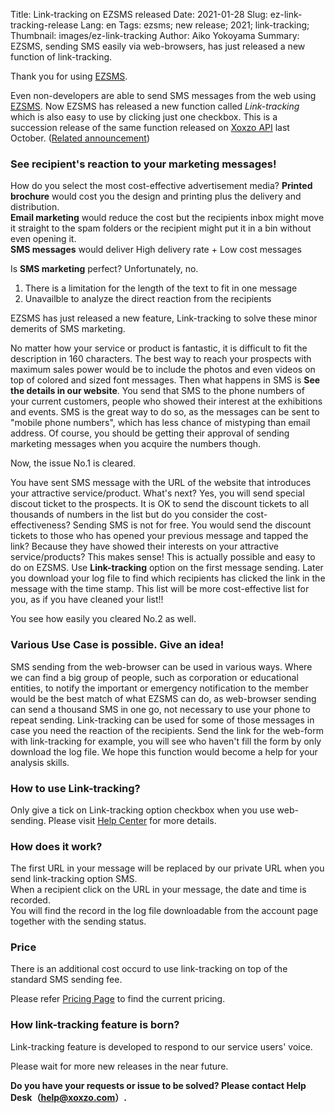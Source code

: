 Title: Link-tracking on EZSMS released
Date: 2021-01-28
Slug: ez-link-tracking-release
Lang: en
Tags: ezsms; new release; 2021; link-tracking;
Thumbnail: images/ez-link-tracking
Author: Aiko Yokoyama
Summary: EZSMS, sending SMS easily via web-browsers, has just released a new function of link-tracking.

Thank you for using [EZSMS](https://www.ezsms.biz/).

Even non-developers are able to send SMS messages from the web using [EZSMS](https://www.ezsms.biz/). 
Now EZSMS has released a new function called _Link-tracking_ which is also easy to use by clicking just one checkbox. 
This is a succession release of the same function released on [Xoxzo API](https://www.xoxzo.com/) last October.
([Related announcement](https://blog.xoxzo.com/en/2020/10/15/link-tracking-release/))


### See recipient's reaction to your marketing messages!

How do you select the most cost-effective advertisement media?
**Printed brochure** would cost you the design and printing plus the delivery and distribution.</br>
**Email marketing** would reduce the cost but the recipients inbox might move it straight to the spam folders or the recipient might put it in a bin without even opening it.</br>
**SMS messages** would deliver High delivery rate + Low cost messages

Is **SMS marketing** perfect? Unfortunately, no.
1. There is a limitation for the length of the text to fit in one message
2. Unavailble to analyze the direct reaction from the recipients

EZSMS has just released a new feature, Link-tracking to solve these minor demerits of SMS marketing.

No matter how your service or product is fantastic, it is difficult to fit the description in 160 characters. The best way to reach your prospects with maximum sales power would be to include the photos and even videos on top of colored and sized font messages. Then what happens in SMS is **See the details in our website**. You send that SMS to the phone numbers of your current customers, people who showed their interest at the exhibitions and events. SMS is the great way to do so, as the messages can be sent to "mobile phone numbers", which has less chance of mistyping than email address.  Of course, you should be getting their approval of sending marketing messages when you acquire the numbers though.

Now, the issue No.1 is cleared.

You have sent SMS message with the URL of the website that introduces your attractive service/product. What's next? Yes, you will send special discout ticket to the prospects. It is OK to send the discount tickets to all thousands of numbers in the list but do you consider the cost-effectiveness? Sending SMS is not for free. You would send the discount tickets to those who has opened your previous message and tapped the link? Because they have showed their interests on your attractive service/products? This makes sense!
This is actually possible and easy to do on EZSMS. Use **Link-tracking** option on the first message sending. Later you download your log file to find which recipients has clicked the link in the message with the time stamp. This list will be more cost-effective list for you, as if you have cleaned your list!!

You see how easily you cleared No.2 as well.

### Various Use Case is possible. Give an idea!
SMS sending from the web-browser can be used in various ways.
Where we can find a big group of people, such as corporation or educational entities, to notify the important or emergency notification to the member would be the best match of what EZSMS can do, as web-browser sending can send a thousand SMS in one go, not necessary to use your phone to repeat sending. Link-tracking can be used for some of those messages in case you need the reaction of the recipients. Send the link for the web-form with link-tracking for example, you will see who haven't fill the form by only download the log file. We hope this function would become a help for your analysis skills.

### How to use Link-tracking?
Only give a tick on Link-tracking option checkbox when you use web-sending.
Please visit [Help Center]() for more details.

### How does it work?
The first URL in your message will be replaced by our private URL when you send link-tracking option SMS.<br>
When a recipient click on the URL in your message, the date and time is recorded.<br>
You will find the record in the log file downloadable from the account page together with the sending status.

### Price
There is an additional cost occurd to use link-tracking on top of the standard SMS sending fee.

Please refer [Pricing Page](https://www.ezsms.biz/en/faq/price/) to find the current pricing.

### How link-tracking feature is born?
Link-tracking feature is developed to respond to our service users' voice.

Please wait for more new releases in the near future.

**Do you have your requests or issue to be solved? Please contact Help Desk（help@xoxzo.com）.**


